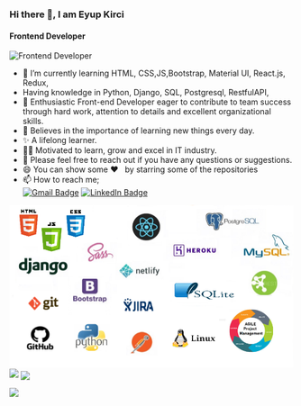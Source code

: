 ### Hi there 👋, I am Eyup Kirci
#### Frontend Developer
![Frontend Developer](https://media.giphy.com/media/iIqmM5tTjmpOB9mpbn/giphy.gif)

-  🌱  I’m currently learning HTML, CSS,JS,Bootstrap, Material UI, React.js, Redux, 
-  Having knowledge in Python, Django, SQL, Postgresql, RestfulAPI, 
-  👯  Enthusiastic Front-end Developer eager to contribute to team success through hard work, attention to details and excellent organizational skills.
-  📝  Believes in the importance of learning new things every day. 
-  ✨  A lifelong learner. 
-  👨‍💻  Motivated to learn, grow and excel in IT industry.
-  💬 Please feel free to reach out if you have any questions or suggestions.
-  😄 You can show some   ❤️    &nbsp; by starring some of the repositories
-  📫 How to reach me;<br>
[![Gmail Badge](https://img.shields.io/badge/Gmail-D14836?style=for-the-badge&logo=gmail&logoColor=white)](https://mail.google.com/mail/u/0/?hl=tr&tf=cm&fs=1&to=eyupkirci@gmail.com)
[![LinkedIn Badge](https://img.shields.io/badge/LinkedIn-0077B5?style=for-the-badge&logo=linkedin&logoColor=white)](https://www.linkedin.com/in/eyupkirci)

<img src="https://github.com/eyupkirci/eyupkirci/blob/main/ss.png?raw=true">
<img src="https://github-readme-stats.vercel.app/api?username=eyupkirci&count_private=true&show_icons=true&theme=merko" > 
<img align="center" src="https://github-readme-stats.vercel.app/api/top-langs/?username=eyupkirci&layout=compact&theme=merko" />


![](https://komarev.com/ghpvc/?username=eyupkirci)
<br>
